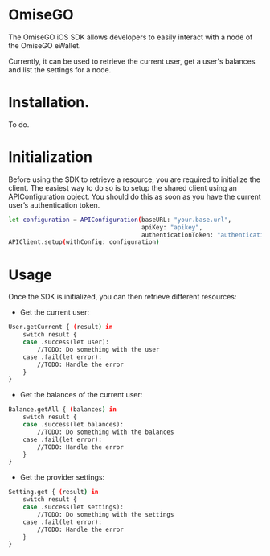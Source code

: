 # OmiseGO

The OmiseGO iOS SDK allows developers to easily interact with a node of the OmiseGO eWallet.

Currently, it can be used to retrieve the current user, get a user's balances and list the settings for a node.

# Installation.

To do.

# Initialization

Before using the SDK to retrieve a resource, you are required to initialize the client.
The easiest way to do so is to setup the shared client using an APIConfiguration object.
You should do this as soon as you have the current user’s authentication token.

```sh
let configuration = APIConfiguration(baseURL: "your.base.url",
                                     apiKey: "apikey",
                                     authenticationToken: "authenticationtoken")
APIClient.setup(withConfig: configuration)
```

# Usage

Once the SDK is initialized, you can then retrieve different resources:
- Get the current user:

```sh
User.getCurrent { (result) in
    switch result {
    case .success(let user):
        //TODO: Do something with the user
    case .fail(let error):
        //TODO: Handle the error
    }
}
```

- Get the balances of the current user:

```sh
Balance.getAll { (balances) in
    switch result {
    case .success(let balances):
        //TODO: Do something with the balances
    case .fail(let error):
        //TODO: Handle the error
    }
}
```

- Get the provider settings:

```sh
Setting.get { (result) in
    switch result {
    case .success(let settings):
        //TODO: Do something with the settings
    case .fail(let error):
        //TODO: Handle the error
    }
}
```
